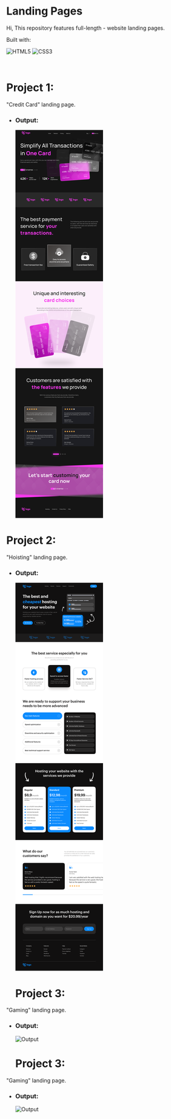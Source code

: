 # Landing Pages
Hi, This repository features full-length - website landing pages.

Built with:

![HTML5](https://img.shields.io/badge/html5-%23E34F26.svg?style=for-the-badge&logo=html5&logoColor=white) ![CSS3](https://img.shields.io/badge/css3-%231572B6.svg?style=for-the-badge&logo=css3&logoColor=white)

<br>

# Project 1:
"Credit Card" landing page.
- ### Output:
  ![Output](./1_project_Credit_Card_Landing_Page/Credit_card_landing_page.png)




# Project 2:
"Hoisting" landing page.
- ### Output:
  ![Output](./02_Project_Hosting_Site_Landing_Page/Hosting%20Landing%20Page.png)


  # Project 3:
"Gaming" landing page.
- ### Output:
  ![Output](./03_Project_Gaming_Landing_Page/Gaming%20Landing%20Page.png)



  
  # Project 3:
"Gaming" landing page.
- ### Output:
  ![Output](./04_Project_Real_Estate_Landing_Page/Real%20Estate%20-%20Desktop.png)

